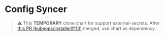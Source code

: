 # Config Syncer

> ⚠️ This **TEMPORARY** clone chart for support external-secrets.
> After [this PR (kubeops/installer#110)](https://github.com/kubeops/installer/pull/110) merged, use chart as dependency.
